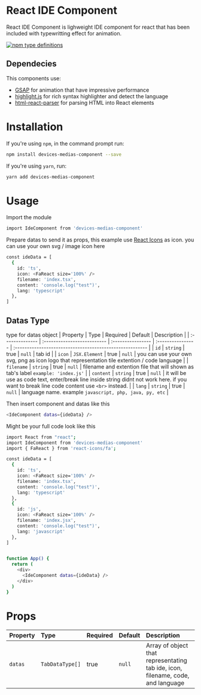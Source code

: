 # React IDE Component

React IDE Component is lighweight IDE component for react that has been included with typewritting effect for animation.

[![npm type definitions](https://img.shields.io/npm/types/react-fast-marquee.svg)](https://www.npmjs.com/package/devices-medias-component)

## Dependecies

This components use:
- [GSAP](https://www.npmjs.com/package/gsap) for animation that have impressive performance
- [highlight.js](https://www.npmjs.com/package/highlight.js) for rich syntax highlighter and detect the language
- [html-react-parser](https://www.npmjs.com/package/html-react-parser) for parsing HTML into React elements

# Installation

If you're using `npm`, in the command prompt run:

```sh
npm install devices-medias-component --save
```

If you're using `yarn`, run:

```sh
yarn add devices-medias-component
```

# Usage

Import the module
```sh
import IdeComponent from 'devices-medias-component'
```

Prepare datas to send it as props, this example use [React Icons](https://www.npmjs.com/package/react-icons) as icon. you can use your own svg / image icon here
```sh
const ideData = [
  {
    id: 'ts',
    icon: <FaReact size='100%' />
    filename: 'index.tsx',
    content: 'console.log("test")',
    lang: 'typescript'
  },
]
```
## Datas Type
type for datas object
| Property        | Type                        | Required           | Default           | Description                                              |
| :-------------- | :-------------------------- | :---------------- | :---------------- | :------------------------------------------------------- |
| `id`         | `string`                    | true              | `null`              | tab id                       |
| `icon`         | `JSX.Element`                    | true              | `null`              | you can use your own svg, png as icon logo that representation tile extention / code language                       |
| `filename`         | `string`                    | true              | `null`              | filename and extention file that will shown as tab's label  `example: 'index.js'`                    |
| `content`         | `string`                    | true              | `null`              | it will be use as code text, enter/break line inside string didnt not work here. if you want to break line code content use `<br>` instead.                       |
| `lang`         | `string`                    | true              | `null`              | language name. example `javascript, php, java, py, etc`                       |

Then insert component and datas like this
```sh
<IdeComponent datas={ideData} />
```

Might be your full code look like this
```sh
import React from "react";
import IdeComponent from 'devices-medias-component'
import { FaReact } from 'react-icons/fa';

const ideData = [
  {
    id: 'ts',
    icon: <FaReact size='100%' />
    filename: 'index.tsx',
    content: 'console.log("test")',
    lang: 'typescript'
  },
  {
    id: 'js',
    icon: <FaReact size='100%' />
    filename: 'index.jsx',
    content: 'console.log("test")',
    lang: 'javascript'
  },
]


function App() {
  return (
    <div>
      <IdeComponent datas={ideData} />
    </div>
  )
}
```

# Props
| Property        | Type                        | Required           | Default           | Description                                              |
| :-------------- | :-------------------------- | :---------------- | :---------------- | :------------------------------------------------------- |
| `datas`         | `TabDataType[]`                    | true              | `null`              | Array of object that representating tab ide, icon, filename, code, and language                       |
